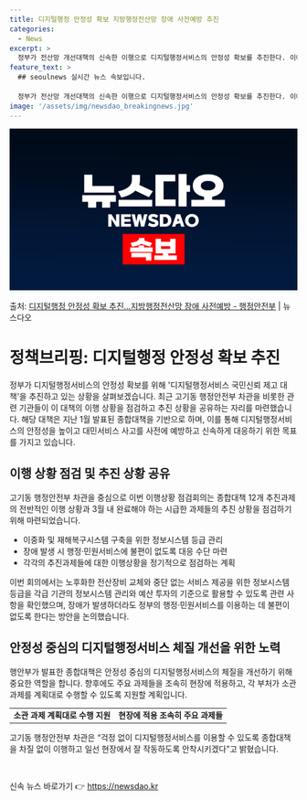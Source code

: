 ```yaml
---
title: 디지털행정 안정성 확보 지방행정전산망 장애 사전예방 추진
categories:
  - News
excerpt: >
  정부가 전산망 개선대책의 신속한 이행으로 디지털행정서비스의 안정성 확보를 추진한다. 이에 고기동 행정안전부 …
feature_text: >
  ## seoulnews 실시간 뉴스 속보입니다.

  정부가 전산망 개선대책의 신속한 이행으로 디지털행정서비스의 안정성 확보를 추진한다. 이에 고기동 행정안전부 …
image: '/assets/img/newsdao_breakingnews.jpg'
---
```


![뉴스다오 속보](/assets/img/newsdao_breakingnews.jpg)

<p>출처: <a href="https://newsdao.kr/3352" rel="dofollow">디지털행정 안정성 확보 추진…지방행정전산망 장애 사전예방  - 행정안전부</a> | 뉴스다오</p>

<h1>정책브리핑: 디지털행정 안정성 확보 추진</h1>
<p data-ke-size="size16">정부가 디지털행정서비스의 안정성 확보를 위해 '디지털행정서비스 국민신뢰 제고 대책'을 추진하고 있는 상황을 살펴보겠습니다. 최근 고기동 행정안전부 차관을 비롯한 관련 기관들이 이 대책의 이행 상황을 점검하고 추진 상황을 공유하는 자리를 마련했습니다. 해당 대책은 지난 1월 발표된 종합대책을 기반으로 하며, 이를 통해 디지털행정서비스의 안정성을 높이고 대민서비스 사고를 사전에 예방하고 신속하게 대응하기 위한 목표를 가지고 있습니다.</p>

<h2 data-ke-size="size26">이행 상황 점검 및 추진 상황 공유</h2>
<p data-ke-size="size16">고기동 행정안전부 차관을 중심으로 이번 이행상황 점검회의는 종합대책 12개 추진과제의 전반적인 이행 상황과 3월 내 완료해야 하는 시급한 과제들의 추진 상황을 점검하기 위해 마련되었습니다.</p>
<ul>
<li>이중화 및 재해복구시스템 구축을 위한 정보시스템 등급 관리</li>
<li>장애 발생 시 행정·민원서비스에 불편이 없도록 대응 수단 마련</li>
<li>각각의 추진과제들에 대한 이행상황을 정기적으로 점검하는 계획</li>
</ul>
<p data-ke-size="size16">이번 회의에서는 노후화한 전산장비 교체와 중단 없는 서비스 제공을 위한 정보시스템 등급을 각급 기관의 정보시스템 관리와 예산 투자의 기준으로 활용할 수 있도록 관련 사항을 확인했으며, 장애가 발생하더라도 정부의 행정·민원서비스를 이용하는 데 불편이 없도록 한다는 방안을 논의했습니다.</p>

<h2 data-ke-size="size26">안정성 중심의 디지털행정서비스 체질 개선을 위한 노력</h2>
<p data-ke-size="size16">행안부가 발표한 종합대책은 안정성 중심의 디지털행정서비스의 체질을 개선하기 위해 중요한 역할을 합니다. 향후에도 주요 과제들을 조속히 현장에 적용하고, 각 부처가 소관 과제를 계획대로 수행할 수 있도록 지원할 계획입니다.</p>
<table>
<tr>
<td style="text-align: center; height: 17px;"><b>소관 과제 계획대로 수행 지원</b></td>
<td style="text-align: center; height: 17px;"><b>현장에 적용 조속히 주요 과제들</b></td>
</tr>
</table>

<p data-ke-size="size16">고기동 행정안전부 차관은 “걱정 없이 디지털행정서비스를 이용할 수 있도록 종합대책을 차질 없이 이행하고 일선 현장에서 잘 작동하도록 안착시키겠다”고 밝혔습니다.</p>
<p data-ke-size="size16">&nbsp;</p> 

신속 뉴스 바로가기 👉 <a href="https://newsdao.kr" rel="dofollow">https://newsdao.kr</a>


